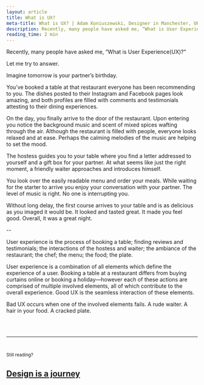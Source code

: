 ```yaml
---
layout: article
title: What is UX?
meta-title: What is UX? | Adam Koniuszewski, Designer in Manchester, UK
description: Recently, many people have asked me, “What is User Experience (UX)?” Let me try to answer.
reading_time: 2 min
---
```


Recently, many people have asked me, “What is User Experience(UX)?”

Let me try to answer.

Imagine tomorrow is your partner’s birthday. 

You’ve booked a table at that restaurant everyone has been recommending to you. The dishes posted to their Instagram and Facebook pages look amazing, and both profiles are filled with comments and testimonials attesting to their dining experiences. 

On the day, you finally arrive to the door of the restaurant. Upon entering you notice the background music and scent of mixed spices wafting through the air. Although the restaurant is filled with people, everyone looks relaxed and at ease. Perhaps the calming melodies of the music are helping to set the mood. 

The hostess guides you to your table where you find a letter addressed to yourself and a gift box for your partner. At what seems like just the right moment, a friendly waiter approaches and introduces himself. 

You look over the easily readable menu and order your meals. While waiting for the starter to arrive you enjoy your conversation with your partner. The level of music is right. No one is interrupting you. 

Without long delay, the first course arrives to your table and is as delicious as you imaged it would be. It looked and tasted great. It made you feel good. Overall, it was a great night. 

--

User experience is the process of booking a table; finding reviews and testimonials; the interactions of the hostess and waiter; the ambiance of the restaurant; the chef; the menu; the food; the plate. 

User experience is a combination of all elements which define the experience of a user. Booking a table at a restaurant differs from buying curtains online or booking a holiday—however each of these actions are comprised of multiple involved elements, all of which contribute to the overall experience. Good UX is the seamless interaction of these elements. 

Bad UX occurs when one of the involved elements fails. A rude waiter. A hair in your food. A cracked plate.

<hr style="margin-top: 60px; margin-bottom: 40px;">
<small>Still reading?</small>
<h2><a href="/writing/design-is-a-journey/">Design is a journey</a></h2>